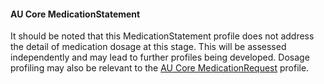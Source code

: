 <div class="note-to-balloters" markdown="1">

#### AU Core MedicationStatement 

It should be noted that this MedicationStatement profile does not address the detail of medication dosage at this stage.  This will be assessed independently and may lead to further profiles being developed. Dosage profiling may also be relevant to the <a href="StructureDefinition-au-core-medicationrequest.html">AU Core MedicationRequest</a> profile. 
  
</div><!-- note-to-balloters -->